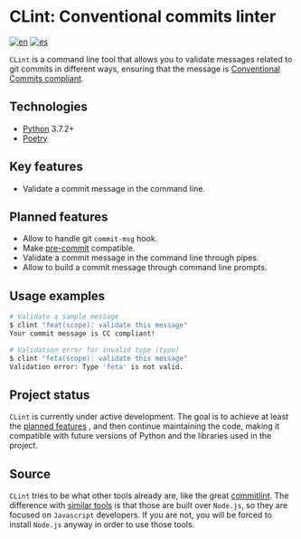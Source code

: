 # CLint: Conventional commits linter

[![en](https://img.shields.io/badge/lang-en-blue.svg)](README.md)
[![es](https://img.shields.io/badge/lang-es-green.svg)](README.es.md)

`CLint` is a command line tool that allows you to validate messages related to git commits in different ways, ensuring
that the message is [Conventional Commits compliant](https://www.conventionalcommits.org/en/v1.0.0/#specification).

## Technologies

- [Python](https://www.python.org/) 3.7.2+
- [Poetry](https://python-poetry.org/)

## Key features

- Validate a commit message in the command line.

## Planned features

- Allow to handle git `commit-msg` hook.
- Make [pre-commit](https://pre-commit.com/) compatible.
- Validate a commit message in the command line through pipes.
- Allow to build a commit message through command line prompts.

## Usage examples

```sh
# Validate a sample message
$ clint "feat(scope): validate this message"
Your commit message is CC compliant!
```

```sh
# Validation error for invalid type (typo)
$ clint "feta(scope): validate this message"
Validation error: Type 'feta' is not valid.
```

## Project status

`CLint` is currently under active development. The goal is to achieve at least the [planned features](#planned-features)
, and then continue maintaining the code, making it compatible with future versions of Python and the libraries used in
the project.

## Source

`CLint` tries to be what other tools already are, like the
great [commitlint](https://github.com/conventional-changelog/commitlint). The difference
with [similar tools](https://www.conventionalcommits.org/en/about/#tooling-for-conventional-commits) is that those are
built over `Node.js`, so they are focused on `Javascript` developers. If you are not, you will be forced to
install `Node.js` anyway in order to use those tools.
